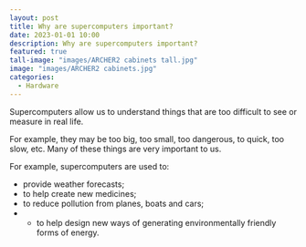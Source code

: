 ```yaml
---
layout: post
title: Why are supercomputers important?
date: 2023-01-01 10:00
description: Why are supercomputers important?
featured: true
tall-image: "images/ARCHER2 cabinets tall.jpg"
image: "images/ARCHER2 cabinets.jpg"
categories: 
  - Hardware
---
```




Supercomputers allow us to understand things that are too difficult to see or measure in real life.

For example, they may be too big, too small, too dangerous, to quick, too slow, etc.  Many of these things are very important to us. 

For example, supercomputers are used to: 
- provide weather forecasts; 
- to help create new medicines; 
- to reduce pollution from planes, boats and cars;
-  - to help design new ways of generating environmentally friendly forms of energy. 


